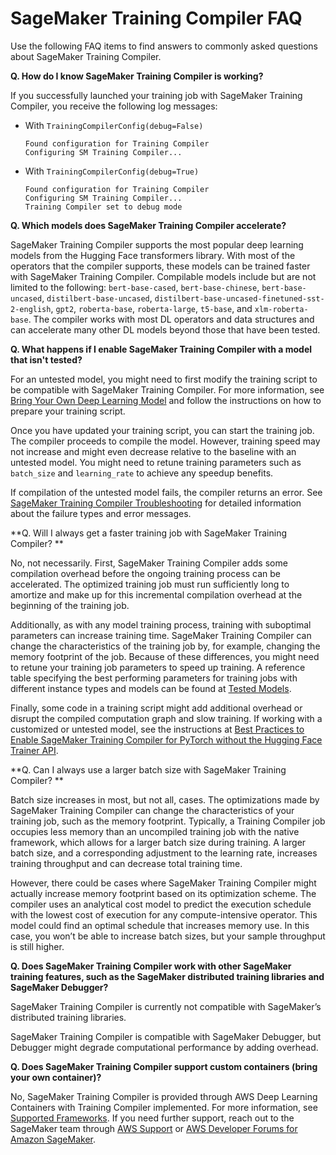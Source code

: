 # SageMaker Training Compiler FAQ<a name="training-compiler-faq"></a>

Use the following FAQ items to find answers to commonly asked questions about SageMaker Training Compiler\.

**Q\. How do I know SageMaker Training Compiler is working?**

If you successfully launched your training job with SageMaker Training Compiler, you receive the following log messages:
+ With `TrainingCompilerConfig(debug=False)`

  ```
  Found configuration for Training Compiler
  Configuring SM Training Compiler...
  ```
+ With `TrainingCompilerConfig(debug=True)`

  ```
  Found configuration for Training Compiler
  Configuring SM Training Compiler...
  Training Compiler set to debug mode
  ```

**Q\. Which models does SageMaker Training Compiler accelerate?**

SageMaker Training Compiler supports the most popular deep learning models from the Hugging Face transformers library\. With most of the operators that the compiler supports, these models can be trained faster with SageMaker Training Compiler\. Compilable models include but are not limited to the following: `bert-base-cased`, `bert-base-chinese`, `bert-base-uncased`, `distilbert-base-uncased`, `distilbert-base-uncased-finetuned-sst-2-english`, `gpt2`, `roberta-base`, `roberta-large`, `t5-base`, and `xlm-roberta-base`\. The compiler works with most DL operators and data structures and can accelerate many other DL models beyond those that have been tested\.

**Q\. What happens if I enable SageMaker Training Compiler with a model that isn't tested?**

For an untested model, you might need to first modify the training script to be compatible with SageMaker Training Compiler\. For more information, see [Bring Your Own Deep Learning Model](training-compiler-modify-scripts.md) and follow the instructions on how to prepare your training script\.

Once you have updated your training script, you can start the training job\. The compiler proceeds to compile the model\. However, training speed may not increase and might even decrease relative to the baseline with an untested model\. You might need to retune training parameters such as `batch_size` and `learning_rate` to achieve any speedup benefits\.

If compilation of the untested model fails, the compiler returns an error\. See [SageMaker Training Compiler Troubleshooting](training-compiler-troubleshooting.md) for detailed information about the failure types and error messages\.

**Q\. Will I always get a faster training job with SageMaker Training Compiler? **

No, not necessarily\. First, SageMaker Training Compiler adds some compilation overhead before the ongoing training process can be accelerated\. The optimized training job must run sufficiently long to amortize and make up for this incremental compilation overhead at the beginning of the training job\.

Additionally, as with any model training process, training with suboptimal parameters can increase training time\. SageMaker Training Compiler can change the characteristics of the training job by, for example, changing the memory footprint of the job\. Because of these differences, you might need to retune your training job parameters to speed up training\. A reference table specifying the best performing parameters for training jobs with different instance types and models can be found at [Tested Models](training-compiler-support.md#training-compiler-tested-models)\.

Finally, some code in a training script might add additional overhead or disrupt the compiled computation graph and slow training\. If working with a customized or untested model, see the instructions at [Best Practices to Enable SageMaker Training Compiler for PyTorch without the Hugging Face Trainer API](training-compiler-pytorch-models.md#training-compiler-pytorch-models-best-practices)\.

**Q\. Can I always use a larger batch size with SageMaker Training Compiler? **

Batch size increases in most, but not all, cases\. The optimizations made by SageMaker Training Compiler can change the characteristics of your training job, such as the memory footprint\. Typically, a Training Compiler job occupies less memory than an uncompiled training job with the native framework, which allows for a larger batch size during training\. A larger batch size, and a corresponding adjustment to the learning rate, increases training throughput and can decrease total training time\.

However, there could be cases where SageMaker Training Compiler might actually increase memory footprint based on its optimization scheme\. The compiler uses an analytical cost model to predict the execution schedule with the lowest cost of execution for any compute\-intensive operator\. This model could find an optimal schedule that increases memory use\. In this case, you won’t be able to increase batch sizes, but your sample throughput is still higher\.

**Q\. Does SageMaker Training Compiler work with other SageMaker training features, such as the SageMaker distributed training libraries and SageMaker Debugger?**

SageMaker Training Compiler is currently not compatible with SageMaker’s distributed training libraries\.

SageMaker Training Compiler is compatible with SageMaker Debugger, but Debugger might degrade computational performance by adding overhead\.

**Q\. Does SageMaker Training Compiler support custom containers \(bring your own container\)?**

No, SageMaker Training Compiler is provided through AWS Deep Learning Containers with Training Compiler implemented\. For more information, see [Supported Frameworks](training-compiler-support.md#training-compiler-supported-frameworks)\. If you need further support, reach out to the SageMaker team through [AWS Support](https://console.aws.amazon.com/support/) or [AWS Developer Forums for Amazon SageMaker](https://forums.aws.amazon.com/forum.jspa?forumID=285)\.